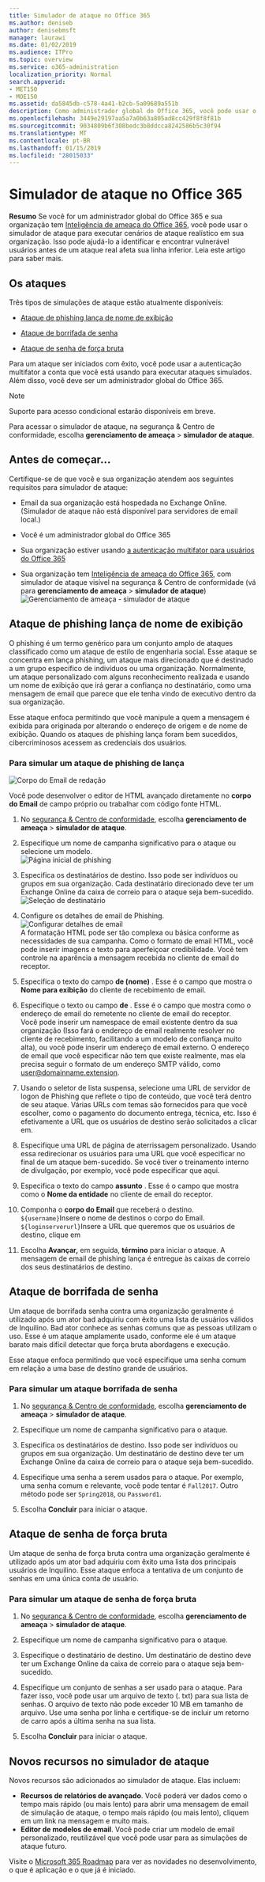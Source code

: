 ```yaml
---
title: Simulador de ataque no Office 365
ms.author: deniseb
author: denisebmsft
manager: laurawi
ms.date: 01/02/2019
ms.audience: ITPro
ms.topic: overview
ms.service: o365-administration
localization_priority: Normal
search.appverid:
- MET150
- MOE150
ms.assetid: da5845db-c578-4a41-b2cb-5a09689a551b
description: Como administrador global do Office 365, você pode usar o simulador de ataque para executar cenários de ataque realístico em sua organização. Isso pode ajudá-lo a identificar e encontrar vulnerável usuários antes de um ataque real atinge seu negócio.
ms.openlocfilehash: 3449e29197aa5a7a0b63a805ad8cc429f8f8f81b
ms.sourcegitcommit: 9034809b6f308bedc3b8ddcca8242586b5c30f94
ms.translationtype: MT
ms.contentlocale: pt-BR
ms.lasthandoff: 01/15/2019
ms.locfileid: "28015033"
---
```

# <a name="attack-simulator-in-office-365"></a>Simulador de ataque no Office 365

**Resumo** Se você for um administrador global do Office 365 e sua organização tem [Inteligência de ameaça do Office 365](office-365-ti.md), você pode usar o simulador de ataque para executar cenários de ataque realístico em sua organização. Isso pode ajudá-lo a identificar e encontrar vulnerável usuários antes de um ataque real afeta sua linha inferior. Leia este artigo para saber mais.
  
## <a name="the-attacks"></a>Os ataques

Três tipos de simulações de ataque estão atualmente disponíveis:
  
- [Ataque de phishing lança de nome de exibição](attack-simulator.md#spearphish)
    
- [Ataque de borrifada de senha](attack-simulator.md#passwordspray)
    
- [Ataque de senha de força bruta](attack-simulator.md#bruteforce)
    
Para um ataque ser iniciados com êxito, você pode usar a autenticação multifator a conta que você está usando para executar ataques simulados. Além disso, você deve ser um administrador global do Office 365.
  
> [!NOTE]
> Suporte para acesso condicional estarão disponíveis em breve. 
  
Para acessar o simulador de ataque, na segurança &amp; Centro de conformidade, escolha **gerenciamento de ameaça** \> **simulador de ataque**.
  
## <a name="before-you-begin"></a>Antes de começar...

Certifique-se de que você e sua organização atendem aos seguintes requisitos para simulador de ataque:
      
- Email da sua organização está hospedada no Exchange Online. (Simulador de ataque não está disponível para servidores de email local.)
    
- Você é um administrador global do Office 365
    
- Sua organização estiver usando [a autenticação multifator para usuários do Office 365](https://docs.microsoft.com/office365/admin/security-and-compliance/set-up-multi-factor-authentication?view=o365-worldwide)
 
- Sua organização tem [Inteligência de ameaça do Office 365](office-365-ti.md), com simulador de ataque visível na segurança &amp; Centro de conformidade (vá para **gerenciamento de ameaça** \> **simulador de ataque**)<br/>![Gerenciamento de ameaça - simulador de ataque](media/ThreatMgmt-AttackSimulator.png)

    
## <a name="display-name-spear-phishing-attack"></a>Ataque de phishing lança de nome de exibição

O phishing é um termo genérico para um conjunto amplo de ataques classificado como um ataque de estilo de engenharia social. Esse ataque se concentra em lança phishing, um ataque mais direcionado que é destinado a um grupo específico de indivíduos ou uma organização. Normalmente, um ataque personalizado com alguns reconhecimento realizada e usando um nome de exibição que irá gerar a confiança no destinatário, como uma mensagem de email que parece que ele tenha vindo de executivo dentro da sua organização.
  
Esse ataque enfoca permitindo que você manipule a quem a mensagem é exibida para originada por alterando o endereço de origem e de nome de exibição. Quando os ataques de phishing lança foram bem sucedidos, cibercriminosos acessem as credenciais dos usuários.
  
### <a name="to-simulate-a-spear-phishing-attack"></a>Para simular um ataque de phishing de lança

![Corpo do Email de redação](media/9bd65af4-1f9d-45c1-8c06-796d7ccfd425.jpg)
  
Você pode desenvolver o editor de HTML avançado diretamente no **corpo do Email** de campo próprio ou trabalhar com código fonte HTML.
  
1. No [segurança &amp; Centro de conformidade](https://protection.office.com), escolha **gerenciamento de ameaça** \> **simulador de ataque**.
    
2. Especifique um nome de campanha significativo para o ataque ou selecione um modelo. <br/>![Página inicial de phishing](media/5e93b3cc-5981-462f-8b45-bdf85d97f1b8.jpg)
  
3. Especifica os destinatários de destino. Isso pode ser indivíduos ou grupos em sua organização. Cada destinatário direcionado deve ter um Exchange Online da caixa de correio para o ataque seja bem-sucedido. <br/>![Seleção de destinatário](media/faf8c2e0-6175-4cd7-8265-0c8e727f4d0f.jpg)
  
4. Configure os detalhes de email de Phishing. <br/>![Configurar detalhes de email](media/f043608f-f8ce-4aae-be28-86e8ecc524a9.jpg)<br/>A formatação HTML pode ser tão complexa ou básica conforme as necessidades de sua campanha. Como o formato de email HTML, você pode inserir imagens e texto para aperfeiçoar credibilidade. Você tem controle na aparência a mensagem recebida no cliente de email do receptor.
    
5. Especifica o texto do campo **de (nome)** . Esse é o campo que mostra o **Nome para exibição** do cliente de recebimento de email. 
    
6. Especifique o texto ou campo **de** . Esse é o campo que mostra como o endereço de email do remetente no cliente de email do receptor.<br/>Você pode inserir um namespace de email existente dentro da sua organização (Isso fará o endereço de email realmente resolver no cliente de recebimento, facilitando a um modelo de confiança muito alta), ou você pode inserir um endereço de email externo. O endereço de email que você especificar não tem que existe realmente, mas ela precisa seguir o formato de um endereço SMTP válido, como user@domainname.extension. 
  
7. Usando o seletor de lista suspensa, selecione uma URL de servidor de logon de Phishing que reflete o tipo de conteúdo, que você terá dentro de seu ataque. Várias URLs com temas são fornecidos para que você escolher, como o pagamento do documento entrega, técnica, etc. Isso é efetivamente a URL que os usuários de destino serão solicitados a clicar em.
    
8. Especifique uma URL de página de aterrissagem personalizado. Usando essa redirecionar os usuários para uma URL que você especificar no final de um ataque bem-sucedido. Se você tiver o treinamento interno de divulgação, por exemplo, você pode especificar que aqui.
    
9. Especifica o texto do campo **assunto** . Esse é o campo que mostra como o **Nome da entidade** no cliente de email do receptor. 
    
10. Componha o **corpo do Email** que receberá o destino. <br/>`${username}`Insere o nome de destinos o corpo do Email. <br/>`${loginserverurl}`Insere a URL que queremos que os usuários de destino, clique em 
    
11. Escolha **Avançar,** em seguida, **término** para iniciar o ataque. A mensagem de email de phishing lança é entregue às caixas de correio dos seus destinatários de destino. 
    
## <a name="password-spray-attack"></a>Ataque de borrifada de senha

Um ataque de borrifada senha contra uma organização geralmente é utilizado após um ator bad adquiriu com êxito uma lista de usuários válidos de Inquilino. Bad ator conhece as senhas comuns que as pessoas utilizam o uso. Esse é um ataque amplamente usado, conforme ele é um ataque barato mais difícil detectar que força bruta abordagens e execução.
  
Esse ataque enfoca permitindo que você especifique uma senha comum em relação a uma base de destino grande de usuários.
  
### <a name="to-simulate-a-password-spray-attack"></a>Para simular um ataque borrifada de senha

1. No [segurança &amp; Centro de conformidade](https://protection.office.com), escolha **gerenciamento de ameaça** \> **simulador de ataque**.
    
2. Especifique um nome de campanha significativo para o ataque.
    
3. Especifica os destinatários de destino. Isso pode ser indivíduos ou grupos em sua organização. Um destinatário de destino deve ter um Exchange Online da caixa de correio para o ataque seja bem-sucedido.
    
4. Especifique uma senha a serem usados para o ataque. Por exemplo, uma senha comum e relevante, você pode tentar é `Fall2017`. Outro método pode ser `Spring2018`, ou `Password1`.
    
5. Escolha **Concluir** para iniciar o ataque. 
    
## <a name="brute-force-password-attack"></a>Ataque de senha de força bruta

Um ataque de senha de força bruta contra uma organização geralmente é utilizado após um ator bad adquiriu com êxito uma lista dos principais usuários de Inquilino. Esse ataque enfoca a tentativa de um conjunto de senhas em uma única conta de usuário.
  
### <a name="to-simulate-a-brute-force-password-attack"></a>Para simular um ataque de senha de força bruta

1. No [segurança &amp; Centro de conformidade](https://protection.office.com), escolha **gerenciamento de ameaça** \> **simulador de ataque**.
    
2. Especifique um nome de campanha significativo para o ataque.
    
3. Especifique o destinatário de destino. Um destinatário de destino deve ter um Exchange Online da caixa de correio para o ataque seja bem-sucedido.
    
4. Especifique um conjunto de senhas a ser usado para o ataque. Para fazer isso, você pode usar um arquivo de texto (. txt) para sua lista de senhas. O arquivo de texto não pode exceder 10 MB em tamanho de arquivo. Use uma senha por linha e certifique-se de incluir um retorno de carro após a última senha na sua lista.
    
5. Escolha **Concluir** para iniciar o ataque. 
    
## <a name="new-features-in-attack-simulator"></a>Novos recursos no simulador de ataque

Novos recursos são adicionados ao simulador de ataque. Elas incluem:
- **Recursos de relatórios de avançado**. Você poderá ver dados como o tempo mais rápido (ou mais lento) para abrir uma mensagem de email de simulação de ataque, o tempo mais rápido (ou mais lento), cliquem em um link na mensagem e muito mais.
- **Editor de modelos de email**. Você pode criar um modelo de email personalizado, reutilizável que você pode usar para as simulações de ataque futuro.

Visite o [Microsoft 365 Roadmap](https://www.microsoft.com/microsoft-365/roadmap) para ver as novidades no desenvolvimento, o que é aplicação e o que já é iniciado.



